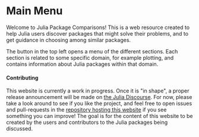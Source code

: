 # Main Menu
Welcome to Julia Package Comparisons! This is a web resource created to help Julia users discover packages that might solve their problems, and to get guidance in choosing among similar packages. 

The button in the top left opens a menu of the different sections. Each section is related to some specific domain, for example plotting, and contains information about Julia packages within that domain.

#### Contributing
This website is currently a work in progress. Once it is "in shape", a proper release announcement will be made on [the Julia Discourse](https://discourse.julialang.org/). For now, please take a look around to see if you like the project, and feel free to open issues and pull-requests in the [repository hosting this website](https://github.com/JuliaPackageComparisons/JuliaPackageComparisons.github.io) if you see something you can improve! The goal is for the content of this website to be created by the users and contributors to the Julia packages being discussed.


<!-- First draft for the future content of "Contributing"

This website is created by the users and developers of packages. That includes you! If you see something misleading or wrong, or if you have something to add, please create an issue or pull request [here](https://github.com/JuliaPackageComparisons/JuliaPackageComparisons.github.io).-->